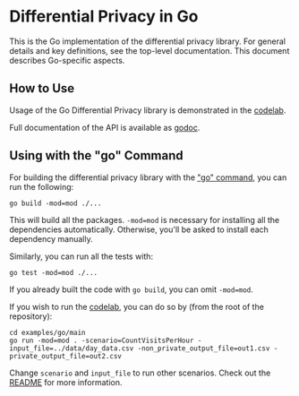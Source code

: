 # Differential Privacy in Go

This is the Go implementation of the differential privacy library. For general
details and key definitions, see the top-level documentation.
This document describes Go-specific aspects.

## How to Use

Usage of the Go Differential Privacy library is demonstrated in the
[codelab](../examples/go/).

Full documentation of the API is available as [godoc](https://godoc.org/github.com/google/differential-privacy/go/v4/dpagg).

## Using with the "go" Command

For building the differential privacy library with the ["go" command](https://golang.org/cmd/go/),
you can run the following:
```shell
go build -mod=mod ./...
```
This will build all the packages. `-mod=mod` is necessary for installing all the
dependencies automatically. Otherwise, you'll be asked to install each
dependency manually.

Similarly, you can run all the tests with:
```shell
go test -mod=mod ./...
```

If you already built the code with `go build`, you can omit `-mod=mod`.

If you wish to run the
[codelab](../examples/go/),
you can do so by (from the root of the repository):

```shell
cd examples/go/main
go run -mod=mod . -scenario=CountVisitsPerHour -input_file=../data/day_data.csv -non_private_output_file=out1.csv -private_output_file=out2.csv
```

Change `scenario` and `input_file` to run other scenarios. Check out the
[README](../examples/go/README.md) for more information.
